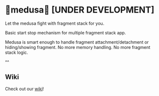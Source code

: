 # 🐍medusa🐍 [UNDER DEVELOPMENT]
Let the medusa fight with fragment stack for you.

Basic start stop mechanism for multiple fragment stack app.

Medusa is smart enough to handle fragment attachment/detachment or hiding/showing fragment.  No more memory handling. No more fragment stack logic.

^^

## Wiki ## 
Check out our [wiki](https://github.com/Trendyol/medusa/wiki)!
